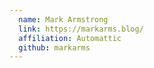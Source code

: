```yaml
---
  name: Mark Armstrong
  link: https://markarms.blog/
  affiliation: Automattic
  github: markarms
---
```

